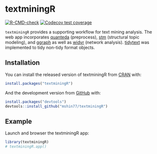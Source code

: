 
<!-- README.md is generated from README.Rmd. Please edit that file -->

# textminingR

<!-- badges: start -->

[![R-CMD-check](https://github.com/mshin77/textminingR/workflows/R-CMD-check/badge.svg)](https://github.com/mshin77/textminingR/actions)
[![Codecov test
coverage](https://codecov.io/gh/mshin77/textminingR/branch/main/graph/badge.svg)](https://app.codecov.io/gh/mshin77/textminingR?branch=main)
<!-- badges: end -->

`textminingR` provides a supporting workflow for text mining analysis.
The web app incorporates
[quanteda](https://github.com/quanteda/quanteda) (preprocess),
[stm](https://github.com/bstewart/stm) (structural topic modeling), and
[ggraph](https://github.com/thomasp85/ggraph) as well as
[widyr](https://github.com/dgrtwo/widyr) (network analysis).
[tidytext](https://github.com/cran/tidytext) was implemented to tidy
non-tidy format objects.

## Installation

You can install the released version of textminingR from
[CRAN](https://CRAN.R-project.org) with:

``` r
install.packages("textminingR")
```

And the development version from [GitHub](https://github.com/) with:

``` r
install.packages("devtools")
devtools::install_github("mshin77/textminingR")
```

## Example

Launch and browser the textminingR app:

``` r
library(textminingR)
# textminingR.app()
```
